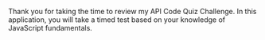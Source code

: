 Thank you for taking the time to review my API Code Quiz Challenge. In this application, you will take a timed test based on your knowledge of JavaScript fundamentals. 